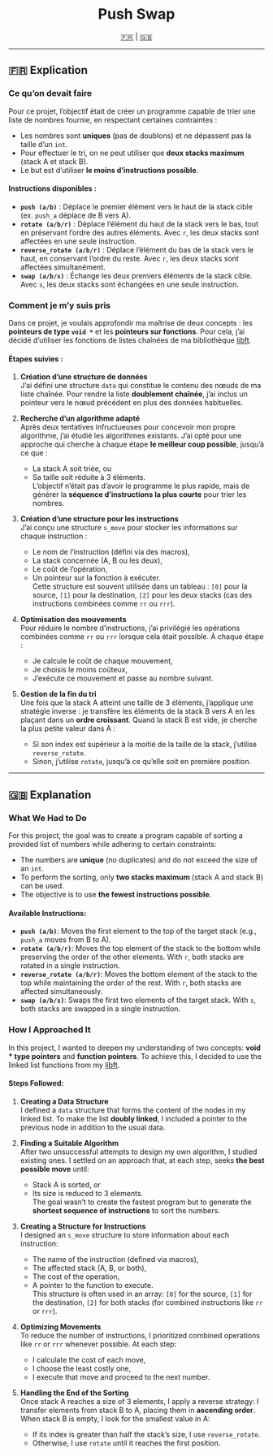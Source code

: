 <h1 align="center">Push Swap</h1>

<p align="center">
  <a href="#explication-fr">🇫🇷</a> | <a href="#explanation-en">🇬🇧</a>
</p>

---

## <a name="explication-fr"></a>🇫🇷 Explication

### Ce qu’on devait faire

Pour ce projet, l’objectif était de créer un programme capable de trier une liste de nombres fournie, en respectant certaines contraintes :
- Les nombres sont **uniques** (pas de doublons) et ne dépassent pas la taille d’un `int`.
- Pour effectuer le tri, on ne peut utiliser que **deux stacks maximum** (stack A et stack B).
- Le but est d’utiliser **le moins d’instructions possible**.

#### Instructions disponibles :
- **`push (a/b)`** : Déplace le premier élément vers le haut de la stack cible (ex. `push_a` déplace de B vers A).
- **`rotate (a/b/r)`** : Déplace l’élément du haut de la stack vers le bas, tout en préservant l’ordre des autres éléments. Avec `r`, les deux stacks sont affectées en une seule instruction.
- **`reverse_rotate (a/b/r)`** : Déplace l’élément du bas de la stack vers le haut, en conservant l’ordre du reste. Avec `r`, les deux stacks sont affectées simultanément.
- **`swap (a/b/s)`** : Échange les deux premiers éléments de la stack cible. Avec `s`, les deux stacks sont échangées en une seule instruction.


### Comment je m’y suis pris

Dans ce projet, je voulais approfondir ma maîtrise de deux concepts : les **pointeurs de type `void *`** et les **pointeurs sur fonctions**. Pour cela, j’ai décidé d’utiliser les fonctions de listes chaînées de ma bibliothèque [libft](https://github.com/BenjamsC08/42_00_libft).

#### Étapes suivies :

1. **Création d’une structure de données**  
   J’ai défini une structure `data` qui constitue le contenu des nœuds de ma liste chaînée. Pour rendre la liste **doublement chaînée**, j’ai inclus un pointeur vers le nœud précédent en plus des données habituelles.

2. **Recherche d’un algorithme adapté**  
   Après deux tentatives infructueuses pour concevoir mon propre algorithme, j’ai étudié les algorithmes existants. J’ai opté pour une approche qui cherche à chaque étape **le meilleur coup possible**, jusqu’à ce que :  
   - La stack A soit triée, ou  
   - Sa taille soit réduite à 3 éléments.  
   L’objectif n’était pas d’avoir le programme le plus rapide, mais de générer la **séquence d’instructions la plus courte** pour trier les nombres.

3. **Création d’une structure pour les instructions**  
   J’ai conçu une structure `s_move` pour stocker les informations sur chaque instruction :  
   - Le nom de l’instruction (défini via des macros),  
   - La stack concernée (A, B ou les deux),  
   - Le coût de l’opération,  
   - Un pointeur sur la fonction à exécuter.  
   Cette structure est souvent utilisée dans un tableau : `[0]` pour la source, `[1]` pour la destination, `[2]` pour les deux stacks (cas des instructions combinées comme `rr` ou `rrr`).

4. **Optimisation des mouvements**  
   Pour réduire le nombre d’instructions, j’ai privilégié les opérations combinées comme `rr` ou `rrr` lorsque cela était possible. À chaque étape :  
   - Je calcule le coût de chaque mouvement,  
   - Je choisis le moins coûteux,  
   - J’exécute ce mouvement et passe au nombre suivant.

5. **Gestion de la fin du tri**  
   Une fois que la stack A atteint une taille de 3 éléments, j’applique une stratégie inverse : je transfère les éléments de la stack B vers A en les plaçant dans un **ordre croissant**. Quand la stack B est vide, je cherche la plus petite valeur dans A :  
   - Si son index est supérieur à la moitié de la taille de la stack, j’utilise `reverse_rotate`.  
   - Sinon, j’utilise `rotate`, jusqu’à ce qu’elle soit en première position.

---

## <a name="explanation-en"></a>🇬🇧 Explanation

### What We Had to Do

For this project, the goal was to create a program capable of sorting a provided list of numbers while adhering to certain constraints:
- The numbers are **unique** (no duplicates) and do not exceed the size of an `int`.
- To perform the sorting, only **two stacks maximum** (stack A and stack B) can be used.
- The objective is to use **the fewest instructions possible**.

#### Available Instructions:
- **`push (a/b)`**: Moves the first element to the top of the target stack (e.g., `push_a` moves from B to A).
- **`rotate (a/b/r)`**: Moves the top element of the stack to the bottom while preserving the order of the other elements. With `r`, both stacks are rotated in a single instruction.
- **`reverse_rotate (a/b/r)`**: Moves the bottom element of the stack to the top while maintaining the order of the rest. With `r`, both stacks are affected simultaneously.
- **`swap (a/b/s)`**: Swaps the first two elements of the target stack. With `s`, both stacks are swapped in a single instruction.

### How I Approached It

In this project, I wanted to deepen my understanding of two concepts: **void * type pointers** and **function pointers**. To achieve this, I decided to use the linked list functions from my [libft](https://github.com/BenjamsC08/42_00_libft).

#### Steps Followed:

1. **Creating a Data Structure**  
   I defined a `data` structure that forms the content of the nodes in my linked list. To make the list **doubly linked**, I included a pointer to the previous node in addition to the usual data.

2. **Finding a Suitable Algorithm**  
   After two unsuccessful attempts to design my own algorithm, I studied existing ones. I settled on an approach that, at each step, seeks **the best possible move** until:  
   - Stack A is sorted, or  
   - Its size is reduced to 3 elements.  
   The goal wasn’t to create the fastest program but to generate the **shortest sequence of instructions** to sort the numbers.

3. **Creating a Structure for Instructions**  
   I designed an `s_move` structure to store information about each instruction:  
   - The name of the instruction (defined via macros),  
   - The affected stack (A, B, or both),  
   - The cost of the operation,  
   - A pointer to the function to execute.  
   This structure is often used in an array: `[0]` for the source, `[1]` for the destination, `[2]` for both stacks (for combined instructions like `rr` or `rrr`).

4. **Optimizing Movements**  
   To reduce the number of instructions, I prioritized combined operations like `rr` or `rrr` whenever possible. At each step:  
   - I calculate the cost of each move,  
   - I choose the least costly one,  
   - I execute that move and proceed to the next number.

5. **Handling the End of the Sorting**  
   Once stack A reaches a size of 3 elements, I apply a reverse strategy: I transfer elements from stack B to A, placing them in **ascending order**. When stack B is empty, I look for the smallest value in A:  
   - If its index is greater than half the stack’s size, I use `reverse_rotate`.  
   - Otherwise, I use `rotate` until it reaches the first position.
